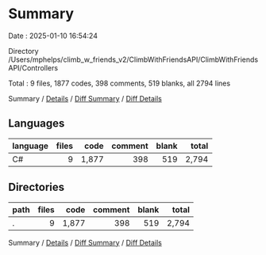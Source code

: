 # Summary

Date : 2025-01-10 16:54:24

Directory /Users/mphelps/climb_w_friends_v2/ClimbWithFriendsAPI/ClimbWithFriendsAPI/Controllers

Total : 9 files, 1877 codes, 398 comments, 519 blanks, all 2794 lines

Summary / [Details](details.md) / [Diff Summary](diff.md) / [Diff Details](diff-details.md)

## Languages

| language | files |  code | comment | blank | total |
| :------- | ----: | ----: | ------: | ----: | ----: |
| C#       |     9 | 1,877 |     398 |   519 | 2,794 |

## Directories

| path | files |  code | comment | blank | total |
| :--- | ----: | ----: | ------: | ----: | ----: |
| .    |     9 | 1,877 |     398 |   519 | 2,794 |

Summary / [Details](details.md) / [Diff Summary](diff.md) / [Diff Details](diff-details.md)
